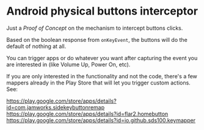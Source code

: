 # Android physical buttons interceptor

Just a *Proof of Concept* on the mechanism to intercept buttons clicks.

Based on the boolean response from `onKeyEvent`, the buttons will do the default of nothing at all.

You can trigger apps or do whatever you want after capturing the event you are interested in (like Volume Up, Power On, etc).

If you are only interested in the functionality and not the code, there's a few mappers already in the Play Store that will let you trigger custom actions. See:

https://play.google.com/store/apps/details?id=com.jamworks.sidekeybuttonremap
https://play.google.com/store/apps/details?id=flar2.homebutton
https://play.google.com/store/apps/details?id=io.github.sds100.keymapper
